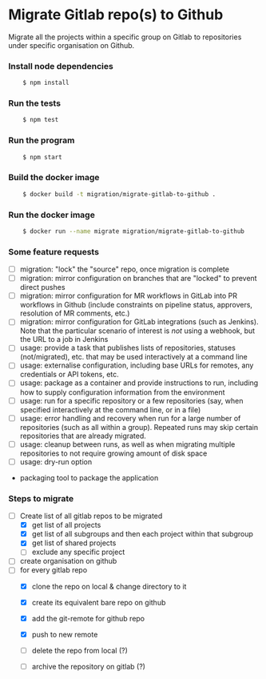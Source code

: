 # Migrate Gitlab repo(s) to Github

Migrate all the projects within a specific group on Gitlab to repositories 
under specific organisation on Github. 

### Install node dependencies
```bash
    $ npm install
```

### Run the tests
```bash
    $ npm test
```

### Run the program
```bash
    $ npm start
```

### Build the docker image
```bash
    $ docker build -t migration/migrate-gitlab-to-github .
```

### Run the docker image
```bash
    $ docker run --name migrate migration/migrate-gitlab-to-github
```

### Some feature requests

- [ ] migration: "lock" the "source" repo, once migration is complete
- [ ] migration: mirror configuration on branches that are "locked" to prevent direct pushes
- [ ] migration: mirror configuration for MR workflows in GitLab into PR workflows in Github (include constraints on pipeline status, approvers, resolution of MR comments, etc.)
- [ ] migration: mirror configuration for GitLab integrations (such as Jenkins). Note that the particular scenario of interest is _not_ using a webhook, but the URL to a job in Jenkins
- [ ] usage: provide a task that publishes lists of repositories, statuses (not/migrated), etc. that may be used interactively at a command line
- [ ] usage: externalise configuration, including base URLs for remotes, any credentials or API tokens, etc.
- [ ] usage: package as a container and provide instructions to run, including how to supply configuration information from the environment
- [ ] usage: run for a specific repository or a few repositories (say, when specified interactively at the command line, or in a file)
- [ ] usage: error handling and recovery when run for a large number of repositories (such as all within a group). Repeated runs may skip certain repositories that are already migrated. 
- [ ] usage: cleanup between runs, as well as when migrating multiple repositories to not require growing amount of disk space
- [ ] usage: dry-run option
- packaging tool to package the application

### Steps to migrate

- [ ] Create list of all gitlab repos to be migrated
    - [x] get list of all projects
    - [x] get list of all subgroups and then each project within that subgroup
    - [x] get list of shared projects
    - [ ] exclude any specific project
- [ ] create organisation on github
- [ ] for every gitlab repo
    - [x] clone the repo on local & change directory to it
    - [x] create its equivalent bare repo on github
    - [x] add the git-remote for github repo
    - [x] push to new remote
    - [ ] delete the repo from local (?)
    - [ ] archive the repository on gitlab (?)



